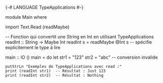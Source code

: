 {-# LANGUAGE TypeApplications #-}

module Main where

import Text.Read (readMaybe)

-- Fonction qui convertit une String en Int en utilisant TypeApplications
readInt :: String -> Maybe Int
readInt s = readMaybe @Int s  -- spécifie explicitement le type à lire

main :: IO ()
main = do
    let str1 = "123"
        str2 = "abc"  -- conversion invalide
    
    putStrLn "Exemples de TypeApplications avec read :"
    print (readInt str1)  -- Résultat : Just 123
    print (readInt str2)  -- Résultat : Nothing
